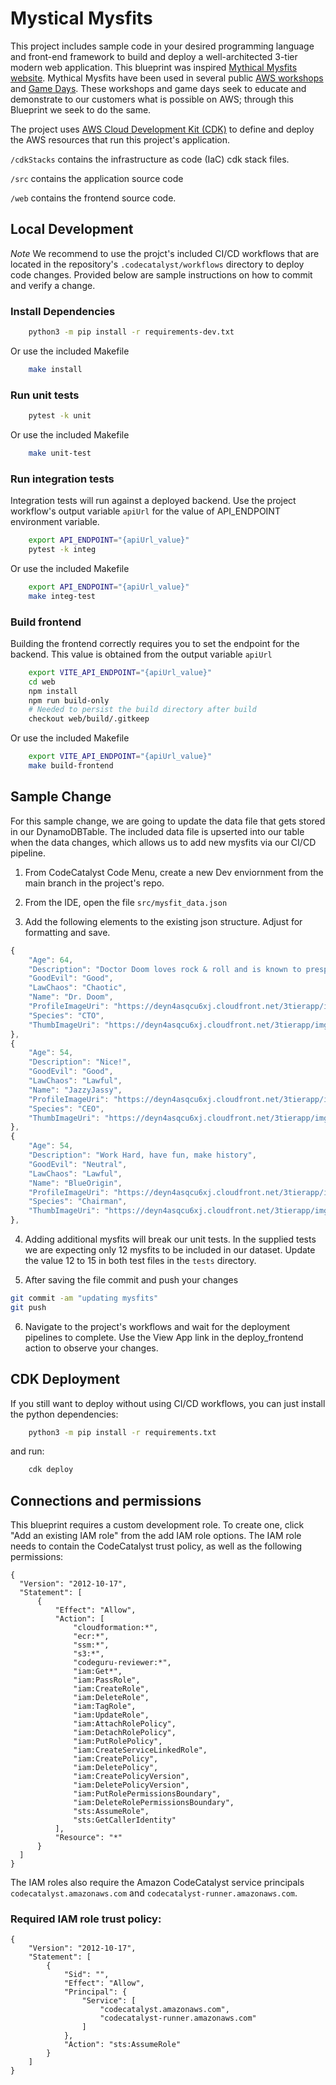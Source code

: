 # Mystical Mysfits

This project includes sample code in your desired programming language and front-end framework to build and deploy a well-architected 3-tier modern web application.  This blueprint was inspired [Mythical Mysfits website](https://mythicalmysfits.com/). Mythical Mysfits have been used in several public [AWS workshops](https://workshops.aws/) and [Game Days](https://aws.amazon.com/gameday/).  These workshops and game days seek to educate and demonstrate to our customers what is possible on AWS; through this Blueprint we seek to do the same.  

The project uses [AWS Cloud Development Kit (CDK)](https://aws.amazon.com/cdk/) to define and deploy the AWS resources that run this project's application.  

`/cdkStacks` contains the infrastructure as code (IaC) cdk stack files.

`/src` contains the application source code

`/web` contains the frontend source code.  

## Local Development

*Note*
We recommend to use the projct's included CI/CD workflows that are located in the repository's `.codecatalyst/workflows` directory to deploy code changes.  Provided below are sample instructions on how to commit and verify a change.  

### Install Dependencies

```bash
    python3 -m pip install -r requirements-dev.txt
```

Or use the included Makefile

```bash
    make install
```

### Run unit tests

```bash
    pytest -k unit
```

Or use the included Makefile

```bash
    make unit-test
```

### Run integration tests

Integration tests will run against a deployed backend.  Use the project workflow's output variable `apiUrl` for the value of API_ENDPOINT environment variable.

```bash
    export API_ENDPOINT="{apiUrl_value}"
    pytest -k integ
```

Or use the included Makefile

```bash
    export API_ENDPOINT="{apiUrl_value}"
    make integ-test
```

### Build frontend

Building the frontend correctly requires you to set the endpoint for the backend.  This value is obtained from the output variable `apiUrl`

```bash 
    export VITE_API_ENDPOINT="{apiUrl_value}"
    cd web
    npm install
    npm run build-only
    # Needed to persist the build directory after build
    checkout web/build/.gitkeep
```

Or use the included Makefile

```bash
    export VITE_API_ENDPOINT="{apiUrl_value}"
    make build-frontend
```

## Sample Change

For this sample change, we are going to update the data file that gets stored in our DynamoDBTable.  The included data file is upserted into our table when the data changes, which allows us to add new mysfits via our CI/CD pipeline.  

1) From CodeCatalyst Code Menu, create a new Dev enviornment from the main branch in the project's repo.

2) From the IDE, open the file `src/mysfit_data.json`

3) Add the following elements to the existing json structure.  Adjust for formatting and save.  

```javascript
{  
    "Age": 64,
    "Description": "Doctor Doom loves rock & roll and is known to prespire under the bright lights.  His motto is 'Everything fails all the time!",
    "GoodEvil": "Good",
    "LawChaos": "Chaotic",
    "Name": "Dr. Doom",
    "ProfileImageUri": "https://deyn4asqcu6xj.cloudfront.net/3tierapp/img/doctor_doom.png",
    "Species": "CTO",
    "ThumbImageUri": "https://deyn4asqcu6xj.cloudfront.net/3tierapp/img/doctor_doom.png"    
},
{
    "Age": 54,
    "Description": "Nice!",
    "GoodEvil": "Good",
    "LawChaos": "Lawful",
    "Name": "JazzyJassy",
    "ProfileImageUri": "https://deyn4asqcu6xj.cloudfront.net/3tierapp/img/jazzy_jassy.png",
    "Species": "CEO",
    "ThumbImageUri": "https://deyn4asqcu6xj.cloudfront.net/3tierapp/img/jazzy_jassy.png"    
},
{
    "Age": 54,
    "Description": "Work Hard, have fun, make history",
    "GoodEvil": "Neutral",
    "LawChaos": "Lawful",
    "Name": "BlueOrigin",
    "ProfileImageUri": "https://deyn4asqcu6xj.cloudfront.net/3tierapp/img/blue_origin.png",
    "Species": "Chairman",
    "ThumbImageUri": "https://deyn4asqcu6xj.cloudfront.net/3tierapp/img/blue_origin.png"    
},
```
4) Adding additional mysfits will break our unit tests.  In the supplied tests we are expecting only 12 mysfits to be included in our dataset.  Update the value 12 to 15 in both test files in the `tests` directory.

5) After saving the file commit and push your changes
```bash
git commit -am "updating mysfits"
git push
```

6) Navigate to the project's workflows and wait for the deployment pipelines to complete.  Use the View App link in the deploy_frontend action to observe your changes. 

## CDK Deployment
If you still want to deploy without using CI/CD workflows, you can just install the python dependencies:
```bash
    python3 -m pip install -r requirements.txt
```
and run:
```bash
    cdk deploy
```

## Connections and permissions

This blueprint requires a custom development role.  To create one, click "Add an existing IAM role" from the add IAM role options. The IAM role needs to contain the CodeCatalyst trust policy, as well as the following permissions:

```
{
  "Version": "2012-10-17",
  "Statement": [
      {
          "Effect": "Allow",
          "Action": [
              "cloudformation:*",
              "ecr:*",
              "ssm:*",
              "s3:*",
              "codeguru-reviewer:*",
              "iam:Get*",
              "iam:PassRole",
              "iam:CreateRole",
              "iam:DeleteRole",
              "iam:TagRole",
              "iam:UpdateRole",
              "iam:AttachRolePolicy",
              "iam:DetachRolePolicy",
              "iam:PutRolePolicy",
              "iam:CreateServiceLinkedRole",
              "iam:CreatePolicy",
              "iam:DeletePolicy",
              "iam:CreatePolicyVersion",
              "iam:DeletePolicyVersion",
              "iam:PutRolePermissionsBoundary",
              "iam:DeleteRolePermissionsBoundary",
              "sts:AssumeRole",
              "sts:GetCallerIdentity"
          ],
          "Resource": "*"
      }
  ]
}
```

The IAM roles also require the Amazon CodeCatalyst service principals `codecatalyst.amazonaws.com` and `codecatalyst-runner.amazonaws.com`.

### Required IAM role trust policy:

```
{
    "Version": "2012-10-17",
    "Statement": [
        {
            "Sid": "",
            "Effect": "Allow",
            "Principal": {
                "Service": [
                    "codecatalyst.amazonaws.com",
                    "codecatalyst-runner.amazonaws.com"
                ]
            },
            "Action": "sts:AssumeRole"
        }
    ]
}
```
